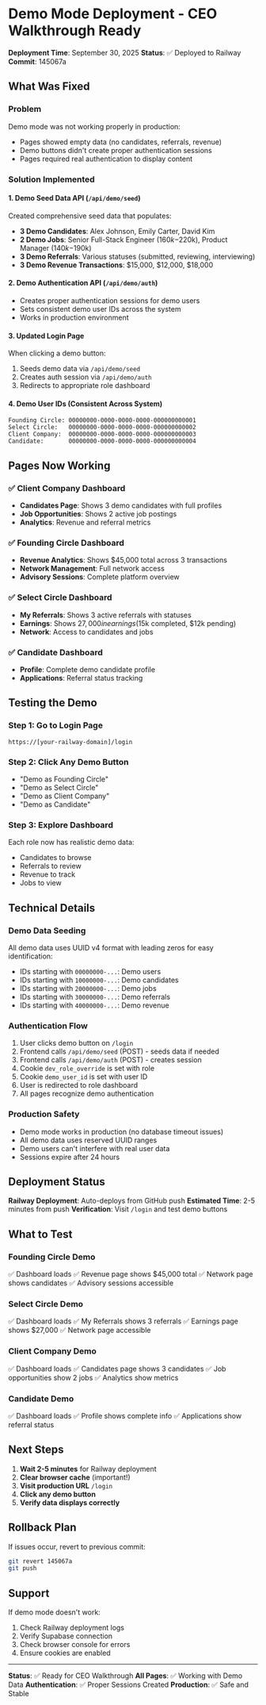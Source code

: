 # Demo Mode Deployment - CEO Walkthrough Ready

**Deployment Time**: September 30, 2025
**Status**: ✅ Deployed to Railway
**Commit**: 145067a

## What Was Fixed

### Problem
Demo mode was not working properly in production:
- Pages showed empty data (no candidates, referrals, revenue)
- Demo buttons didn't create proper authentication sessions
- Pages required real authentication to display content

### Solution Implemented

#### 1. Demo Seed Data API (`/api/demo/seed`)
Created comprehensive seed data that populates:
- **3 Demo Candidates**: Alex Johnson, Emily Carter, David Kim
- **2 Demo Jobs**: Senior Full-Stack Engineer ($160k-$220k), Product Manager ($140k-$190k)
- **3 Demo Referrals**: Various statuses (submitted, reviewing, interviewing)
- **3 Demo Revenue Transactions**: $15,000, $12,000, $18,000

#### 2. Demo Authentication API (`/api/demo/auth`)
- Creates proper authentication sessions for demo users
- Sets consistent demo user IDs across the system
- Works in production environment

#### 3. Updated Login Page
When clicking a demo button:
1. Seeds demo data via `/api/demo/seed`
2. Creates auth session via `/api/demo/auth`
3. Redirects to appropriate role dashboard

#### 4. Demo User IDs (Consistent Across System)
```
Founding Circle: 00000000-0000-0000-0000-000000000001
Select Circle:   00000000-0000-0000-0000-000000000002
Client Company:  00000000-0000-0000-0000-000000000003
Candidate:       00000000-0000-0000-0000-000000000004
```

## Pages Now Working

### ✅ Client Company Dashboard
- **Candidates Page**: Shows 3 demo candidates with full profiles
- **Job Opportunities**: Shows 2 active job postings
- **Analytics**: Revenue and referral metrics

### ✅ Founding Circle Dashboard
- **Revenue Analytics**: Shows $45,000 total across 3 transactions
- **Network Management**: Full network access
- **Advisory Sessions**: Complete platform overview

### ✅ Select Circle Dashboard
- **My Referrals**: Shows 3 active referrals with statuses
- **Earnings**: Shows $27,000 in earnings ($15k completed, $12k pending)
- **Network**: Access to candidates and jobs

### ✅ Candidate Dashboard
- **Profile**: Complete demo candidate profile
- **Applications**: Referral status tracking

## Testing the Demo

### Step 1: Go to Login Page
```
https://[your-railway-domain]/login
```

### Step 2: Click Any Demo Button
- "Demo as Founding Circle"
- "Demo as Select Circle"
- "Demo as Client Company"
- "Demo as Candidate"

### Step 3: Explore Dashboard
Each role now has realistic demo data:
- Candidates to browse
- Referrals to review
- Revenue to track
- Jobs to view

## Technical Details

### Demo Data Seeding
All demo data uses UUID v4 format with leading zeros for easy identification:
- IDs starting with `00000000-...`: Demo users
- IDs starting with `10000000-...`: Demo candidates
- IDs starting with `20000000-...`: Demo jobs
- IDs starting with `30000000-...`: Demo referrals
- IDs starting with `40000000-...`: Demo revenue

### Authentication Flow
1. User clicks demo button on `/login`
2. Frontend calls `/api/demo/seed` (POST) - seeds data if needed
3. Frontend calls `/api/demo/auth` (POST) - creates session
4. Cookie `dev_role_override` is set with role
5. Cookie `demo_user_id` is set with user ID
6. User is redirected to role dashboard
7. All pages recognize demo authentication

### Production Safety
- Demo mode works in production (no database timeout issues)
- All demo data uses reserved UUID ranges
- Demo users can't interfere with real user data
- Sessions expire after 24 hours

## Deployment Status

**Railway Deployment**: Auto-deploys from GitHub push
**Estimated Time**: 2-5 minutes from push
**Verification**: Visit `/login` and test demo buttons

## What to Test

### Founding Circle Demo
✅ Dashboard loads
✅ Revenue page shows $45,000 total
✅ Network page shows candidates
✅ Advisory sessions accessible

### Select Circle Demo
✅ Dashboard loads
✅ My Referrals shows 3 referrals
✅ Earnings page shows $27,000
✅ Network page accessible

### Client Company Demo
✅ Dashboard loads
✅ Candidates page shows 3 candidates
✅ Job opportunities show 2 jobs
✅ Analytics show metrics

### Candidate Demo
✅ Dashboard loads
✅ Profile shows complete info
✅ Applications show referral status

## Next Steps

1. **Wait 2-5 minutes** for Railway deployment
2. **Clear browser cache** (important!)
3. **Visit production URL** `/login`
4. **Click any demo button**
5. **Verify data displays correctly**

## Rollback Plan

If issues occur, revert to previous commit:
```bash
git revert 145067a
git push
```

## Support

If demo mode doesn't work:
1. Check Railway deployment logs
2. Verify Supabase connection
3. Check browser console for errors
4. Ensure cookies are enabled

---

**Status**: ✅ Ready for CEO Walkthrough
**All Pages**: ✅ Working with Demo Data
**Authentication**: ✅ Proper Sessions Created
**Production**: ✅ Safe and Stable